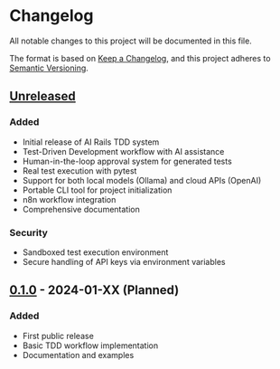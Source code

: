 # Changelog

All notable changes to this project will be documented in this file.

The format is based on [Keep a Changelog](https://keepachangelog.com/en/1.1.0/),
and this project adheres to [Semantic Versioning](https://semver.org/spec/v2.0.0.html).

## [Unreleased]

### Added
- Initial release of AI Rails TDD system
- Test-Driven Development workflow with AI assistance
- Human-in-the-loop approval system for generated tests
- Real test execution with pytest
- Support for both local models (Ollama) and cloud APIs (OpenAI)
- Portable CLI tool for project initialization
- n8n workflow integration
- Comprehensive documentation

### Security
- Sandboxed test execution environment
- Secure handling of API keys via environment variables

## [0.1.0] - 2024-01-XX (Planned)

### Added
- First public release
- Basic TDD workflow implementation
- Documentation and examples

[Unreleased]: https://github.com/Auldsyababua/ai-rails-tdd/compare/v0.1.0...HEAD
[0.1.0]: https://github.com/Auldsyababua/ai-rails-tdd/releases/tag/v0.1.0